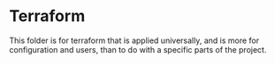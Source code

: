 # Terraform

This folder is for terraform that is applied universally, and is more for
configuration and users, than to do with a specific parts of the project.
